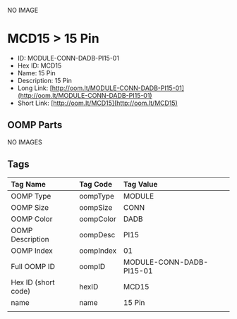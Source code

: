 


  
NO IMAGE  
# MCD15 > 15 Pin

- ID: MODULE-CONN-DADB-PI15-01
- Hex ID: MCD15
- Name: 15 Pin
- Description: 15 Pin
- Long Link: [http://oom.lt/MODULE-CONN-DADB-PI15-01](http://oom.lt/MODULE-CONN-DADB-PI15-01)
- Short Link: [http://oom.lt/MCD15](http://oom.lt/MCD15)

## OOMP Parts
  
NO IMAGES  
## Tags
  

|Tag Name|Tag Code|Tag Value|
| :--- | :--- | :--- |
|OOMP Type|oompType|MODULE|
|OOMP Size|oompSize|CONN|
|OOMP Color|oompColor|DADB|
|OOMP Description|oompDesc|PI15|
|OOMP Index|oompIndex|01|
|Full OOMP ID|oompID|MODULE-CONN-DADB-PI15-01|
|Hex ID (short code)|hexID|MCD15|
|name|name|15 Pin|
||||
